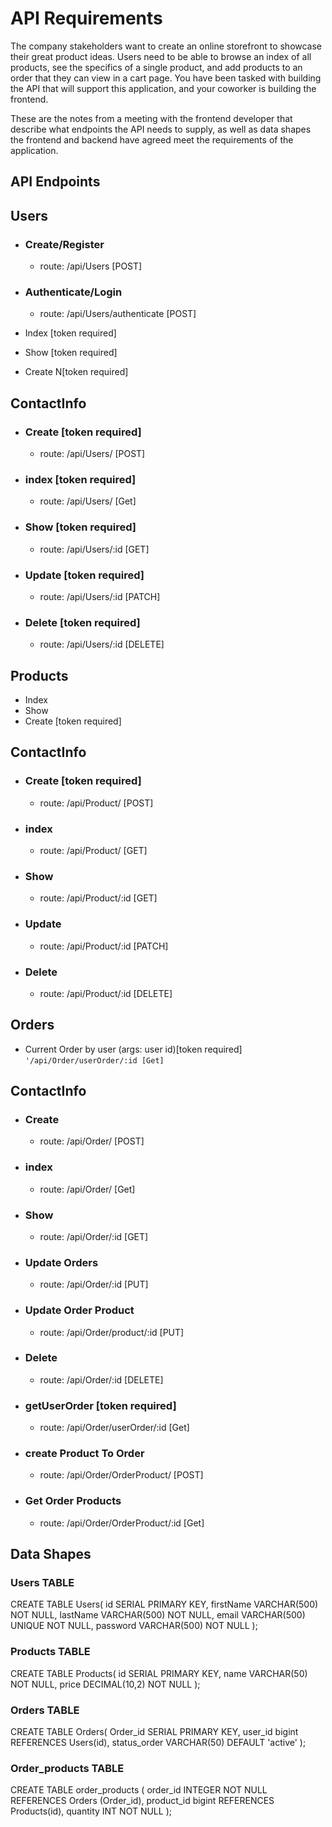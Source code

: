 # API Requirements

The company stakeholders want to create an online storefront to showcase their great product ideas. Users need to be able to browse an index of all products, see the specifics of a single product, and add products to an order that they can view in a cart page. You have been tasked with building the API that will support this application, and your coworker is building the frontend.

These are the notes from a meeting with the frontend developer that describe what endpoints the API needs to supply, as well as data shapes the frontend and backend have agreed meet the requirements of the application.

## API Endpoints

## Users

- ### Create/Register
  - route: /api/Users [POST]
- ### Authenticate/Login
  - route: /api/Users/authenticate [POST]

- Index [token required]
- Show [token required] 
- Create N[token required] 


## ContactInfo

- ### Create [token required]
  - route: /api/Users/  [POST]
- ### index [token required]
  - route: /api/Users/  [Get]
- ### Show [token required]
  - route: /api/Users/:id  [GET]
- ### Update [token required]
  - route: /api/Users/:id   [PATCH]
- ### Delete [token required]
  - route: /api/Users/:id [DELETE]

## Products

- Index 
- Show 
- Create [token required] 

## ContactInfo

- ### Create [token required]
  - route: /api/Product/  [POST]
- ### index 
  - route: /api/Product/  [GET]
- ### Show 
  - route: /api/Product/:id  [GET]
- ### Update 
  - route: /api/Product/:id   [PATCH]
- ### Delete 
  - route: /api/Product/:id [DELETE]



## Orders

- Current Order by user (args: user id)[token required] `'/api/Order/userOrder/:id [Get]`

## ContactInfo

- ### Create 
  - route: /api/Order/  [POST]
- ### index 
  - route: /api/Order/  [Get]
- ### Show 
  - route: /api/Order/:id  [GET]
- ### Update Orders
  - route: /api/Order/:id   [PUT]
- ### Update Order Product
  - route: /api/Order/product/:id   [PUT]
- ### Delete 
  - route: /api/Order/:id [DELETE]
- ### getUserOrder [token required]
  - route: /api/Order/userOrder/:id [Get]
- ### create Product To Order
  - route: /api/Order/OrderProduct/ [POST]
- ### Get Order Products
  - route: /api/Order/OrderProduct/:id [Get]
  
## Data Shapes

### Users TABLE
CREATE TABLE Users(
    id SERIAL PRIMARY KEY,
    firstName VARCHAR(500) NOT NULL,
    lastName VARCHAR(500) NOT NULL,
    email VARCHAR(500) UNIQUE NOT NULL,
    password VARCHAR(500) NOT NULL
);

### Products TABLE
CREATE TABLE Products(
    id SERIAL PRIMARY KEY,
    name VARCHAR(50) NOT NULL,
    price DECIMAL(10,2) NOT NULL
);

### Orders TABLE
CREATE TABLE Orders(
    Order_id SERIAL PRIMARY KEY,
    user_id  bigint REFERENCES Users(id),
    status_order VARCHAR(50) DEFAULT 'active'
);

### Order_products TABLE
CREATE TABLE order_products (
 order_id   INTEGER NOT NULL REFERENCES Orders (Order_id),
 product_id  bigint REFERENCES Products(id),
 quantity INT NOT NULL
);
